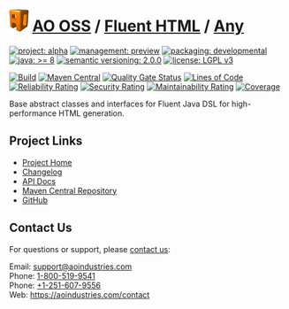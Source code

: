 # [<img src="ao-logo.png" alt="AO Logo" width="35" height="40">](https://github.com/ao-apps) [AO OSS](https://github.com/ao-apps/ao-oss) / [Fluent HTML](https://github.com/ao-apps/ao-fluent-html) / [Any](https://github.com/ao-apps/ao-fluent-html-any)

[![project: alpha](https://oss.aoapps.com/ao-badges/project-alpha.svg)](https://aoindustries.com/life-cycle#project-alpha)
[![management: preview](https://oss.aoapps.com/ao-badges/management-preview.svg)](https://aoindustries.com/life-cycle#management-preview)
[![packaging: developmental](https://oss.aoapps.com/ao-badges/packaging-developmental.svg)](https://aoindustries.com/life-cycle#packaging-developmental)  
[![java: &gt;= 8](https://oss.aoapps.com/ao-badges/java-8.svg)](https://docs.oracle.com/javase/8/)
[![semantic versioning: 2.0.0](https://oss.aoapps.com/ao-badges/semver-2.0.0.svg)](https://semver.org/spec/v2.0.0.html)
[![license: LGPL v3](https://oss.aoapps.com/ao-badges/license-lgpl-3.0.svg)](https://www.gnu.org/licenses/lgpl-3.0)

[![Build](https://github.com/ao-apps/ao-fluent-html-any/workflows/Build/badge.svg?branch=master)](https://github.com/ao-apps/ao-fluent-html-any/actions?query=workflow%3ABuild)
[![Maven Central](https://maven-badges.herokuapp.com/maven-central/com.aoapps/ao-fluent-html-any/badge.svg)](https://maven-badges.herokuapp.com/maven-central/com.aoapps/ao-fluent-html-any)
[![Quality Gate Status](https://sonarcloud.io/api/project_badges/measure?branch=master&project=com.aoapps%3Aao-fluent-html-any&metric=alert_status)](https://sonarcloud.io/dashboard?branch=master&id=com.aoapps%3Aao-fluent-html-any)
[![Lines of Code](https://sonarcloud.io/api/project_badges/measure?branch=master&project=com.aoapps%3Aao-fluent-html-any&metric=ncloc)](https://sonarcloud.io/component_measures?branch=master&id=com.aoapps%3Aao-fluent-html-any&metric=ncloc)  
[![Reliability Rating](https://sonarcloud.io/api/project_badges/measure?branch=master&project=com.aoapps%3Aao-fluent-html-any&metric=reliability_rating)](https://sonarcloud.io/component_measures?branch=master&id=com.aoapps%3Aao-fluent-html-any&metric=Reliability)
[![Security Rating](https://sonarcloud.io/api/project_badges/measure?branch=master&project=com.aoapps%3Aao-fluent-html-any&metric=security_rating)](https://sonarcloud.io/component_measures?branch=master&id=com.aoapps%3Aao-fluent-html-any&metric=Security)
[![Maintainability Rating](https://sonarcloud.io/api/project_badges/measure?branch=master&project=com.aoapps%3Aao-fluent-html-any&metric=sqale_rating)](https://sonarcloud.io/component_measures?branch=master&id=com.aoapps%3Aao-fluent-html-any&metric=Maintainability)
[![Coverage](https://sonarcloud.io/api/project_badges/measure?branch=master&project=com.aoapps%3Aao-fluent-html-any&metric=coverage)](https://sonarcloud.io/component_measures?branch=master&id=com.aoapps%3Aao-fluent-html-any&metric=Coverage)

Base abstract classes and interfaces for Fluent Java DSL for high-performance HTML generation.

## Project Links
* [Project Home](https://oss.aoapps.com/fluent-html/any/)
* [Changelog](https://oss.aoapps.com/fluent-html/any/changelog)
* [API Docs](https://oss.aoapps.com/fluent-html/any/apidocs/)
* [Maven Central Repository](https://central.sonatype.com/artifact/com.aoapps/ao-fluent-html-any)
* [GitHub](https://github.com/ao-apps/ao-fluent-html-any)

## Contact Us
For questions or support, please [contact us](https://aoindustries.com/contact):

Email: [support@aoindustries.com](mailto:support@aoindustries.com)  
Phone: [1-800-519-9541](tel:1-800-519-9541)  
Phone: [+1-251-607-9556](tel:+1-251-607-9556)  
Web: https://aoindustries.com/contact
